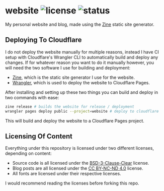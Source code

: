 website
![license](https://img.shields.io/github/license/hqnna/website?labelColor=555555&color=0088cc)
![status](https://img.shields.io/github/actions/workflow/status/hqnna/website/pages.yml?labelColor=555555)
===============================================================================

My personal website and blog, made using the [Zine](https://zine-ssg.io/) static
site generator.

## Deploying To Cloudflare

I do not deploy the website manually for multiple reasons, instead I have CI
setup with Cloudflare's Wrangler CLI to automatically build and deploy any
changes. If for whatever reason you want to do it manually however, you will
need the two software I use for building and deployment:

- [Zine](https://zine-ssg.io/), which is the static site generator I use for the website.
- [Wrangler](https://github.com/cloudflare/workers-sdk/tree/main/packages/wrangler), which is used to deploy the website to Cloudflare Pages.

After installing and setting up these two things you can build and deploy in
two commands with ease:

```sh
zine release # builds the website for release / deployment
wrangler pages deploy public --project=website # deploy to cloudflare
```

This will build and deploy the website to a Cloudflare Pages project.

## Licensing Of Content

Everything under this repository is licensed under two different licenses,
depending on content:

- Source code is all licensed under the [BSD-3-Clause-Clear](LICENSE.txt) license.
- Blog posts are all licensed under the [CC BY-NC-ND 4.0](https://creativecommons.org/licenses/by-nc-nd/4.0/) license.
- All fonts are licensed under their respective licenses.

I would recommend reading the licenses before forking this repo.
